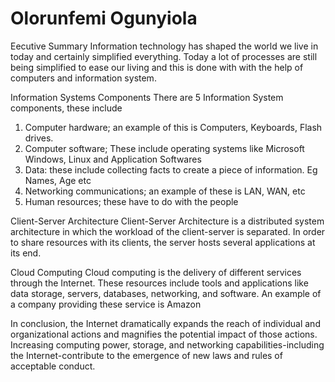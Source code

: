 # Olorunfemi Ogunyiola
Eecutive Summary
Information technology has shaped the world we live in today and certainly simplified everything. Today a lot of processes are still being simplified to ease our living and this is done with with the help of computers and information system. 

Information Systems Components
There are 5 Information System components, these include
1. Computer hardware; an example of this is Computers, Keyboards, Flash drives.
2. Computer software; These include operating systems like Microsoft Windows, Linux and Application Softwares
3. Data: these include collecting facts to create a piece of information. Eg Names, Age etc
4.  Networking communications; an example of these is LAN, WAN, etc
5. Human resources; these have to do with the people 

Client-Server Architecture
Client-Server Architecture is a distributed system architecture in which the workload of the client-server is separated. 
In order to share resources with its clients, the server hosts several applications at its end.

Cloud Computing
Cloud computing is the delivery of different services through the Internet. 
These resources include tools and applications like data storage, servers, databases, networking, and software. An example of a company providing these service is Amazon

In conclusion, the Internet dramatically expands the reach of individual and organizational actions and magnifies the potential impact of those actions. 
Increasing computing power, storage, and networking capabilities-including the Internet-contribute to the emergence of new laws and rules of acceptable conduct.
